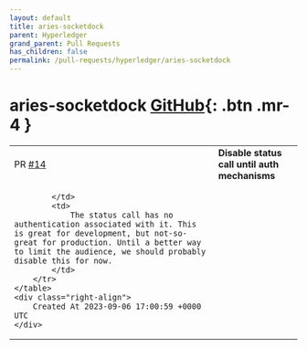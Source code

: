 ```yaml
---
layout: default
title: aries-socketdock
parent: Hyperledger
grand_parent: Pull Requests
has_children: false
permalink: /pull-requests/hyperledger/aries-socketdock
---
```


# aries-socketdock <span class="fs-3 right-align">[GitHub](https://github.com/hyperledger/aries-socketdock){: .btn .mr-4 }</span>


<div>
    <table>
        <tr>
            <td>
                PR <a href="https://github.com/hyperledger/aries-socketdock/pull/14" class=".btn">#14</a>
            </td>
            <td>
                <b>
                    Disable status call until auth mechanisms
                </b>
            </td>
        </tr>
        <tr>
            <td>
                
            </td>
            <td>
                The status call has no authentication associated with it. This is great for development, but not-so-great for production. Until a better way to limit the audience, we should probably disable this for now.
            </td>
        </tr>
    </table>
    <div class="right-align">
        Created At 2023-09-06 17:00:59 +0000 UTC
    </div>
</div>

